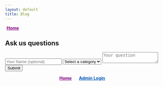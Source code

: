 ```yaml
---
layout: default
title: Blog
---
```

<link rel="stylesheet" href="./assets/css/styles-blog.css">
<a href="./index.html" style="font-weight: bold; color: purple; margin-left: 5px; margin-bottom: 0; text-align: left;">Home</a>
<h2>Ask us questions</h2>
<form id="question-form" style="margin-top: 0;">
    <input type="text" id="name" name="name" placeholder="Your Name (optional)">
    <select id="category" name="category">
        <option value="">Select a category</option>
    </select>
    <textarea id="question" name="question" placeholder="Your question"></textarea>
    <button type="submit"><i class="fas fa-paper-plane"></i> Submit</button>
</form>

<section id="questions-container">
    <!-- Questions will be displayed dynamically -->
</section>

<nav style="text-align: center; margin-bottom: 20px;">
  <a href="./index.html" style="font-weight: bold; color: purple; margin-right: 20px;">Home</a>
  <a id="login-link" href="./login.html" style="font-weight: bold; color: #0056b3;">Admin Login</a>
</nav>

<script>
  document.addEventListener('DOMContentLoaded', () => {
    const loginLink = document.getElementById('login-link');
    const isLoggedIn = localStorage.getItem('loggedIn');

    if (isLoggedIn) {
      // Change link to "Admin Page" if logged in
      loginLink.textContent = 'Admin Page';
      loginLink.href = './admin.html';
    } else {
      // Default link to "Login Page"
      loginLink.textContent = 'Admin Login';
      loginLink.href = './login.html';
    }
  });
</script>

<!-- Include the Supabase Library -->
<script src="https://cdn.jsdelivr.net/npm/@supabase/supabase-js"></script>

<!-- Include Your Custom Script -->
<script src="./scripts-blog.js"></script>